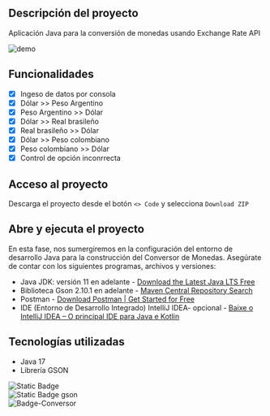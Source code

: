 ## Descripción del proyecto
Aplicación Java para la conversión de monedas usando Exchange Rate API

![demo](https://github.com/user-attachments/assets/6131d3c0-c378-48de-b53e-ace0c1d8a150)

## Funcionalidades
- [x] Ingeso de datos por consola
- [x] Dólar >> Peso Argentino
- [x] Peso Argentino >> Dólar
- [x] Dólar >> Real brasileño
- [x] Real brasileño >> Dólar
- [x] Dólar >> Peso colombiano
- [x] Peso colombiano >> Dólar
- [x] Control de opción inconrrecta

## Acceso al proyecto
Descarga el proyecto desde el botón `<> Code` y selecciona `Download ZIP`

## Abre y ejecuta el proyecto
En esta fase, nos sumergiremos en la configuración del entorno de desarrollo Java para la construcción del Conversor de Monedas. Asegúrate de contar con los siguientes programas, archivos y versiones:
* Java JDK: versión 11 en adelante - [Download the Latest Java LTS Free](https://www.oracle.com/br/java/technologies/downloads/)
* Biblioteca Gson 2.10.1 en adelante - [Maven Central Repository Search](https://search.maven.org/artifact/com.google.code.gson/gson)
* Postman - [Download Postman | Get Started for Free](https://www.postman.com/downloads/)
* IDE (Entorno de Desarrollo Integrado) IntelliJ IDEA- opcional - [Baixe o IntelliJ IDEA – O principal IDE para Java e Kotlin](https://www.jetbrains.com/pt-br/idea/download/?section=windows)
  

## Tecnologías utilizadas
* Java 17
* Librería GSON


![Static Badge](https://img.shields.io/badge/java-white?style=for-the-badge&logo=openjdk&logoColor=white&labelColor=black)
<br>
![Static Badge gson](https://img.shields.io/badge/gson-white?style=for-the-badge&logo=cbc&logoColor=white&labelColor=%23FF2E63)
<br>
![Badge-Conversor](https://github.com/user-attachments/assets/2034248f-4b86-40d9-9320-3bc45367e2fb)
